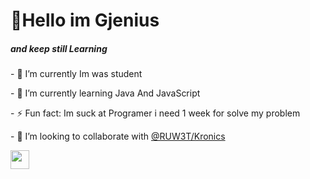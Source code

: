 <h1 align="left">👏Hello im Gjenius</h1>
<h5 align="left" weight="20px">and keep still Learning</h5>
<p>- 🔭 I’m currently Im was student </p>
<p>- 🌱 I’m currently learning Java And JavaScript</p>
<p>- ⚡ Fun fact: Im suck at Programer i need 1 week for solve my problem</p>
<p>- 👯 I’m looking to collaborate with <a href="https://github.com/RUW3T" alt="colaborate">@RUW3T/Kronics
  <p><img src="https://avatars.githubusercontent.com/u/76912443?v=4" height="30px" width="30px"></p>
 </p>






